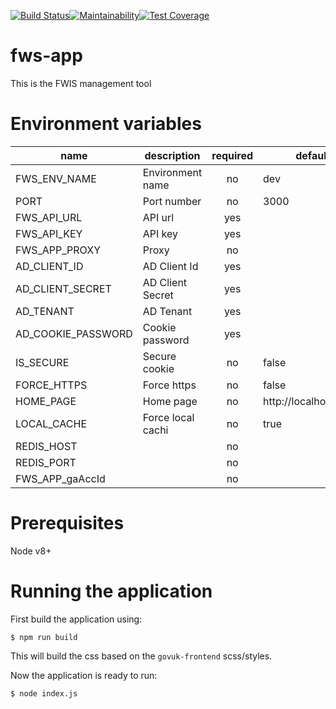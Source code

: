 [![Build Status](https://www.travis-ci.com/DEFRA/fws-app.svg?token=gaJqX8fxhoSAADGJKMvM&branch=master)](https://www.travis-ci.com/DEFRA/fws-app)[![Maintainability](https://api.codeclimate.com/v1/badges/ecaa39b7ca248c7ede24/maintainability)](https://codeclimate.com/github/DEFRA/fws-app/maintainability)[![Test Coverage](https://api.codeclimate.com/v1/badges/ecaa39b7ca248c7ede24/test_coverage)](https://codeclimate.com/github/DEFRA/fws-app/test_coverage)

# fws-app
This is the FWIS management tool

# Environment variables

| name               | description      | required |        default        |       valid        | notes |
|--------------------|------------------|:--------:|-----------------------|:------------------:|-------|
| FWS_ENV_NAME       | Environment name |    no    | dev                   | dev,tst,pre,prd    |       |
| PORT               | Port number      |    no    | 3000                  |                    |       |
| FWS_API_URL        | API url          |    yes   |                       |                    |       |
| FWS_API_KEY        | API key          |    yes   |                       |                    |       |
| FWS_APP_PROXY      | Proxy            |    no    |                       |                    |       |
| AD_CLIENT_ID       | AD Client Id     |    yes   |                       |                    |       |
| AD_CLIENT_SECRET   | AD Client Secret |    yes   |                       |                    |       |
| AD_TENANT          | AD Tenant        |    yes   |                       |                    |       |
| AD_COOKIE_PASSWORD | Cookie password  |    yes   |                       |                    |       |
| IS_SECURE          | Secure cookie    |    no    | false                 |                    |       |
| FORCE_HTTPS        | Force https      |    no    | false                 |                    |       |
| HOME_PAGE          | Home page        |    no    | http://localhost:3000 |                    |       |
| LOCAL_CACHE        | Force local cachi|    no    | true                  |                    |       |
| REDIS_HOST         |                  |    no    |                       |                    |       |
| REDIS_PORT         |                  |    no    |                       |                    |       |
| FWS_APP_gaAccId    |                  |    no    |                       |                    |       |



# Prerequisites

Node v8+

# Running the application

First build the application using:

`$ npm run build`

This will build the css based on the `govuk-frontend` scss/styles.

Now the application is ready to run:

`$ node index.js`
